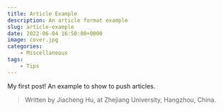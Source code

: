 ```yaml
---
title: Article Example
description: An article format example
slug: article-example
date: 2022-06-04 16:50:00+0000
image: cover.jpg
categories:
    - Miscellaneous
tags:
    - Tips
---
```


My first post! An example to show to push articles.

> Written by Jiacheng Hu, at Zhejiang University, Hangzhou, China.